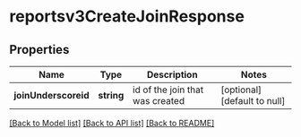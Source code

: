 # reportsv3CreateJoinResponse

## Properties
Name | Type | Description | Notes
------------ | ------------- | ------------- | -------------
**joinUnderscoreid** | **string** | id of the join that was created | [optional] [default to null]

[[Back to Model list]](../README.md#documentation-for-models) [[Back to API list]](../README.md#documentation-for-api-endpoints) [[Back to README]](../README.md)


